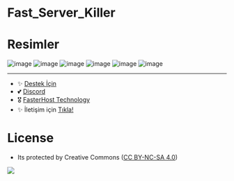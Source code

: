 # Fast_Server_Killer

# Resimler

![image](https://user-images.githubusercontent.com/63351166/211158782-0db816b2-72a0-4d76-bdc2-d2d390392750.png)
![image](https://user-images.githubusercontent.com/63351166/211158800-14b518b1-f911-47cd-a42c-85b81d3b7dc6.png)
![image](https://user-images.githubusercontent.com/63351166/211158845-94ac7a8c-35d0-4309-97e4-de5a0f9ed1ec.png)
![image](https://user-images.githubusercontent.com/63351166/211158866-c38116be-5f90-4dc1-8e1b-8b298e97817e.png)
![image](https://user-images.githubusercontent.com/63351166/211159605-0ee2470a-280b-4a41-8cb0-3da0c347074d.png)
![image](https://user-images.githubusercontent.com/63351166/211159719-792d8954-a452-4da8-96d1-51806b08bcdc.png)

---
- ✨ [Destek İçin](https://fastuptime.com) <br>
- 💕 [Discord](https://fastuptime.com/discord)<br>
- 🎖️ [FasterHost Technology](https://fasterhost.tech/)<br>
- ✨ İletişim için [Tıkla!](mailto:fastuptime@gmail.com)<br>

# License
- Its protected by Creative Commons ([CC BY-NC-SA 4.0](https://creativecommons.org/licenses/by-nc-sa/4.0/))

<a href="https://creativecommons.org/licenses/by-nc-sa/4.0/" title="BYNCSA40"><img src="https://licensebuttons.net/l/by-nc-sa/4.0/88x31.png"></a>
